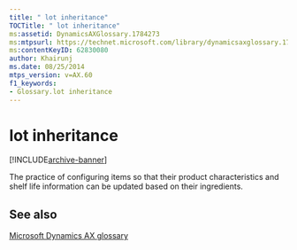```yaml
---
title: " lot inheritance"
TOCTitle: " lot inheritance"
ms:assetid: DynamicsAXGlossary.1784273
ms:mtpsurl: https://technet.microsoft.com/library/dynamicsaxglossary.1784273(v=AX.60)
ms:contentKeyID: 62830080
author: Khairunj
ms.date: 08/25/2014
mtps_version: v=AX.60
f1_keywords:
- Glossary.lot inheritance
---
```


# lot inheritance


[!INCLUDE[archive-banner](includes/archive-banner.md)]

The practice of configuring items so that their product characteristics and shelf life information can be updated based on their ingredients.

## See also

[Microsoft Dynamics AX glossary](glossary/microsoft-dynamics-ax-glossary.md)

  


